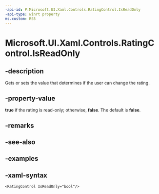 ```yaml
---
-api-id: P:Microsoft.UI.Xaml.Controls.RatingControl.IsReadOnly
-api-type: winrt property
ms.custom: RS5
---
```

<!-- Property syntax.
public bool IsReadOnly { get;  set; }
-->

# Microsoft.UI.Xaml.Controls.RatingControl.IsReadOnly


## -description

Gets or sets the value that determines if the user can change the rating.


## -property-value

**true** if the rating is read-only; otherwise, **false**. The default is **false**.


## -remarks


## -see-also


## -examples


## -xaml-syntax

```xaml
<RatingControl IsReadOnly="bool"/>
```


